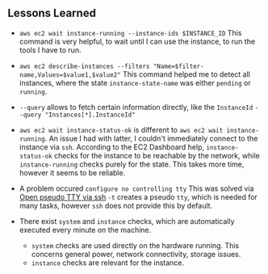 ## Lessons Learned

- `aws ec2 wait instance-running --instance-ids $INSTANCE_ID` 
This command is very helpful, to wait until I can use the instance, to run the tools I have to run.

- `aws ec2 describe-instances --filters "Name=$filter-name,Values=$value1,$value2"`
This command helped me to detect all instances, where the state `instance-state-name` was either `pending` or `running`.

- `--query` allows to fetch certain information directly, like the `InstanceId`
`--query "Instances[*].InstanceId"`

- `aws ec2 wait instance-status-ok` is different to `aws ec2 wait instance-running`. An issue I had with latter, I couldn't immediately connect to the instance via `ssh`. According to the EC2 Dashboard help, `instance-status-ok` checks for the instance to be reachable by the network, while `instance-running` checks purely for the state. This takes more time, however it seems to be reliable.

- A problem occured `configure no controlling tty`
This was solved via [Open pseudo TTY via ssh](https://android.stackexchange.com/questions/69965/ssh-no-controlling-tty-open-dev-tty-no-such-device-or-address)
`-t` creates a pseudo `tty`, which is needed for many tasks, however `ssh` does not provide this by default.

- There exist `system` and `instance` checks, which are automatically executed every minute on the machine. 
  - `system` checks are used directly on the hardware running. This concerns general power, network connectivity, storage issues.
  - `instance` checks are relevant for the instance.